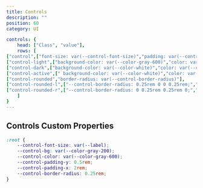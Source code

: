 ```yaml
---
title: Controls
description: ""
position: 60
category: UI

controls: {
	head: ["Class", "value"],
	rows: [
["control",["font-size: var(--control-font-size)","padding: var(--control-padding-y) var(--control-padding-x)","border-radius: var(--control-border-radius)"]],
["control-light",["background-color: var(--color-gray-600)","color: var(--color-gray-200)"]],
["control-dark",["background-color: var(--color-white)","color: var(--color-gray-900)"]],
["control-active",[" background-color: var(--color-white)","color: var(--color-brand-mint)"]],
["control-rounded","border-radius: var(--control-border-radius)"],
["control-rounded-l",["--control-border-radius: 0.25rem 0 0 0.25rem;","border-radius: var(--control-border-radius)"]],
["control-rounded-r",["--control-border-radius: 0 0.25rem 0.25rem 0;","border-radius: var(--control-border-radius)"]],
	]
}
---
```


<c-table pn="controls"></c-table>

## Controls Custom Properties

```css
:root {
	--control-font-size: var(--label);
	--control-bg: var(--color-gray-200);
	--control-color: var(--color-gray-600);
	--control-padding-y: 0.5rem;
	--control-padding-x: 2rem;
	--control-border-radius: 0.25rem;
}
```
